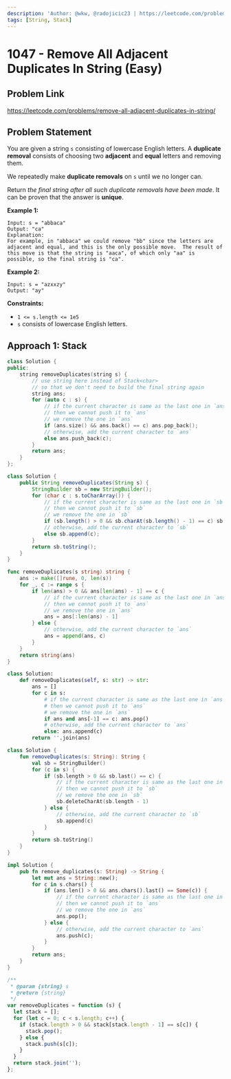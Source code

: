 ```yaml
---
description: 'Author: @wkw, @radojicic23 | https://leetcode.com/problems/remove-all-adjacent-duplicates-in-string/'
tags: [String, Stack]
---
```


# 1047 - Remove All Adjacent Duplicates In String (Easy)

## Problem Link

https://leetcode.com/problems/remove-all-adjacent-duplicates-in-string/

## Problem Statement

You are given a string `s` consisting of lowercase English letters. A **duplicate removal** consists of choosing two **adjacent** and **equal** letters and removing them.

We repeatedly make **duplicate removals** on `s` until we no longer can.

Return _the final string after all such duplicate removals have been made_. It can be proven that the answer is **unique**.

**Example 1:**

```
Input: s = "abbaca"
Output: "ca"
Explanation:
For example, in "abbaca" we could remove "bb" since the letters are adjacent and equal, and this is the only possible move.  The result of this move is that the string is "aaca", of which only "aa" is possible, so the final string is "ca".
```

**Example 2:**

```
Input: s = "azxxzy"
Output: "ay"
```

**Constraints:**

- `1 <= s.length <= 1e5`
- `s` consists of lowercase English letters.

## Approach 1: Stack

<Tabs>
<TabItem value="cpp" label="C++">
<SolutionAuthor name="@wkw"/>

```cpp
class Solution {
public:
    string removeDuplicates(string s) {
        // use string here instead of Stack<char>
        // so that we don't need to build the final string again
        string ans;
        for (auto c : s) {
            // if the current character is same as the last one in `ans`
            // then we cannot push it to `ans`
            // we remove the one in `ans`
            if (ans.size() && ans.back() == c) ans.pop_back();
            // otherwise, add the current character to `ans`
            else ans.push_back(c);
        }
        return ans;
    }
};
```

</TabItem>

<TabItem value="java" label="Java">
<SolutionAuthor name="@wkw"/>

```java
class Solution {
    public String removeDuplicates(String s) {
        StringBuilder sb = new StringBuilder();
        for (char c : s.toCharArray()) {
            // if the current character is same as the last one in `sb`
            // then we cannot push it to `sb`
            // we remove the one in `sb`
            if (sb.length() > 0 && sb.charAt(sb.length() - 1) == c) sb.deleteCharAt(sb.length() - 1);
            // otherwise, add the current character to `sb`
            else sb.append(c);
        }
        return sb.toString();
    }
}
```

</TabItem>

<TabItem value="go" label="Go">
<SolutionAuthor name="@wkw"/>

```go
func removeDuplicates(s string) string {
    ans := make([]rune, 0, len(s))
    for _, c := range s {
        if len(ans) > 0 && ans[len(ans) - 1] == c {
            // if the current character is same as the last one in `ans`
            // then we cannot push it to `ans`
            // we remove the one in `ans`
            ans = ans[:len(ans) - 1]
        } else {
            // otherwise, add the current character to `ans`
            ans = append(ans, c)
        }
    }
    return string(ans)
}
```

</TabItem>

<TabItem value="py" label="Python">
<SolutionAuthor name="@wkw"/>

```py
class Solution:
    def removeDuplicates(self, s: str) -> str:
        ans = []
        for c in s:
            # if the current character is same as the last one in `ans`
            # then we cannot push it to `ans`
            # we remove the one in `ans`
            if ans and ans[-1] == c: ans.pop()
            # otherwise, add the current character to `ans`
            else: ans.append(c)
        return ''.join(ans)
```

</TabItem>

<TabItem value="kt" label="Kotlin">
<SolutionAuthor name="@wkw"/>

```kt
class Solution {
    fun removeDuplicates(s: String): String {
        val sb = StringBuilder()
        for (c in s) {
            if (sb.length > 0 && sb.last() == c) {
                // if the current character is same as the last one in `sb`
                // then we cannot push it to `sb`
                // we remove the one in `sb`
                sb.deleteCharAt(sb.length - 1)
            } else {
                // otherwise, add the current character to `sb`
                sb.append(c)
            }
        }
        return sb.toString()
    }
}
```

</TabItem>

<TabItem value="rs" label="Rust">
<SolutionAuthor name="@wkw"/>

```rs
impl Solution {
    pub fn remove_duplicates(s: String) -> String {
        let mut ans = String::new();
        for c in s.chars() {
            if (ans.len() > 0 && ans.chars().last() == Some(c)) {
                // if the current character is same as the last one in `ans`
                // then we cannot push it to `ans`
                // we remove the one in `ans`
                ans.pop();
            } else {
                // otherwise, add the current character to `ans`
                ans.push(c);
            }
        }
        return ans;
    }
}
```

</TabItem>

<TabItem value="js" label="JavaScript">
<SolutionAuthor name="@radojicic23"/>

```js
/**
 * @param {string} s
 * @return {string}
 */
var removeDuplicates = function (s) {
  let stack = [];
  for (let c = 0; c < s.length; c++) {
    if (stack.length > 0 && stack[stack.length - 1] == s[c]) {
      stack.pop();
    } else {
      stack.push(s[c]);
    }
  }
  return stack.join('');
};
```

</TabItem>
</Tabs>
